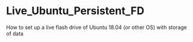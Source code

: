 # Live_Ubuntu_Persistent_FD
How to set up a live flash drive of Ubuntu 18.04 (or other OS) with storage of data
